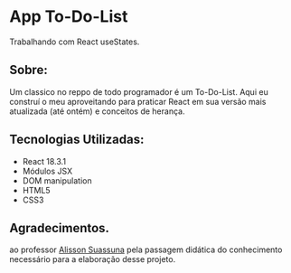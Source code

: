 # App To-Do-List
Trabalhando com React useStates.

## Sobre:

Um classico no reppo de todo programador é um To-Do-List. 
Aqui eu construí o meu aproveitando para praticar React em sua versão mais atualizada (até ontém) e conceitos de herança.
  

## Tecnologias Utilizadas:

- React 18.3.1
- Módulos JSX
- DOM manipulation
- HTML5
- CSS3

## Agradecimentos.

ao professor [Alisson Suassuna](https://github.com/alissonsuassuna) pela passagem didática do conhecimento necessário para a elaboração desse projeto.
